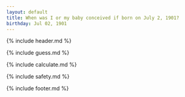 ```yaml
---
layout: default
title: When was I or my baby conceived if born on July 2, 1901?
birthday: Jul 02, 1901
---
```


{% include header.md %}

{% include guess.md %}

{% include calculate.md %}

{% include safety.md %}

{% include footer.md %}




